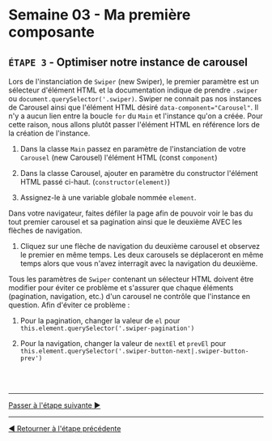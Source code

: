 # Semaine 03 - Ma première composante

## `ÉTAPE 3` - Optimiser notre instance de carousel

Lors de l'instanciation de `Swiper` (new Swiper), le premier paramètre est un sélecteur d'élément HTML et la documentation indique de prendre `.swiper` ou `document.querySelector('.swiper)`.
Swiper ne connait pas nos instances de Carousel ainsi que l'élément HTML désiré `data-component="Carousel"`. Il n'y a aucun lien entre la boucle `for` du `Main` et l'instance qu'on a créée. Pour cette raison, nous allons plutôt passer l'élément HTML en référence lors de la création de l'instance.

1. Dans la classe `Main` passez en paramètre de l'instanciation de votre `Carousel` (new Carousel) l'élément HTML (const `component`)

1. Dans la classe Carousel, ajouter en paramètre du constructor l'élément HTML passé ci-haut. (`constructor(element)`)

1. Assignez-le à une variable globale nommée `element`.

Dans votre navigateur, faites défiler la page afin de pouvoir voir le bas du tout premier carousel et sa pagination ainsi que le deuxième AVEC les flèches de navigation.

1. Cliquez sur une flèche de navigation du deuxième carousel et observez le premier en même temps. Les deux carousels se déplaceront en même temps alors que vous n'avez interragit avec la navigation du deuxième.

Tous les paramètres de `Swiper` contenant un sélecteur HTML doivent être modifier pour éviter ce problème et s'assurer que chaque éléments (pagination, navigation, etc.) d'un carousel ne contrôle que l'instance en question. Afin d'éviter ce problème :

1. Pour la pagination, changer la valeur de `el` pour `this.element.querySelector('.swiper-pagination')`

1. Pour la navigation, changer la valeur de `nextEl` et `prevEl` pour `this.element.querySelector('.swiper-button-next|.swiper-button-prev')`

<br><br><hr>

[Passer à l'étape suivante ▶](d.md)

<hr>

[◀ Retourner à l'étape précédente](b.md)
